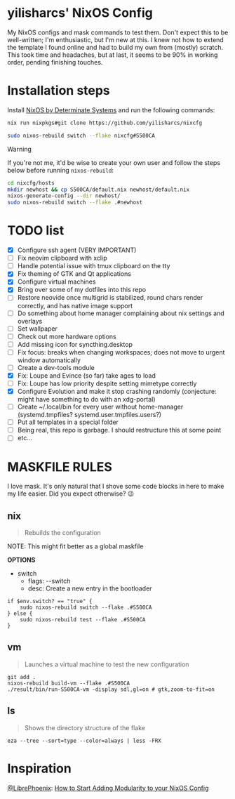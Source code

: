 # yilisharcs' NixOS Config

My NixOS configs and mask commands to test them. Don't expect this to be well-written; I'm enthusiastic, but I'm new at this. I knew not how to extend the template I found online and had to build my own from (mostly) scratch. This took time and headaches, but at last, it seems to be 90% in working order, pending finishing touches.

# Installation steps

Install [NixOS by Determinate Systems](https://github.com/DeterminateSystems/nixos-iso) and run the following commands:

```bash
nix run nixpkgs#git clone https://github.com/yilisharcs/nixcfg

sudo nixos-rebuild switch --flake nixcfg#S500CA
```

> [!WARNING]
>
> If you're not me, it'd be wise to create your own user and follow the steps below before running `nixos-rebuild`:

```bash
cd nixcfg/hosts
mkdir newhost && cp S500CA/default.nix newhost/default.nix
nixos-generate-config --dir newhost/
sudo nixos-rebuild switch --flake .#newhost
```

# TODO list

- [x] Configure ssh agent (VERY IMPORTANT)
- [ ] Fix neovim clipboard with xclip
- [ ] Handle potential issue with tmux clipboard on the tty
- [x] Fix theming of GTK and Qt applications
- [x] Configure virtual machines
- [x] Bring over some of my dotfiles into this repo
- [ ] Restore neovide once multigrid is stabilized, round chars render correctly, and has native image support
- [ ] Do something about home manager complaining about nix settings and overlays
- [ ] Set wallpaper
- [ ] Check out more hardware options
- [ ] Add missing icon for syncthing.desktop
- [ ] Fix focus: breaks when changing workspaces; does not move to urgent window automatically
- [ ] Create a dev-tools module
- [x] Fix: Loupe and Evince (so far) take ages to load
- [ ] Fix: Loupe has low priority despite setting mimetype correctly
- [x] Configure Evolution and make it stop crashing randomly (conjecture: might have something to do with an xdg-portal)
- [ ] Create ~/.local/bin for every user without home-manager (systemd.tmpfiles? systemd.user.tmpfiles.users?)
- [ ] Put all templates in a special folder
- [ ] Being real, this repo is garbage. I should restructure this at some point
- [ ] etc...

# MASKFILE RULES

I love mask. It's only natural that I shove some code blocks in here to make my life easier. Did you expect otherwise? 😉

## nix

> Rebuilds the configuration

NOTE: This might fit better as a global maskfile

**OPTIONS**
* switch
  * flags: --switch
  * desc: Create a new entry in the bootloader

```nu
if $env.switch? == "true" {
	sudo nixos-rebuild switch --flake .#S500CA
} else {
	sudo nixos-rebuild test --flake .#S500CA
}
```

## vm

> Launches a virtual machine to test the new configuration

```nu
git add .
nixos-rebuild build-vm --flake .#S500CA
./result/bin/run-S500CA-vm -display sdl,gl=on # gtk,zoom-to-fit=on
```

## ls

> Shows the directory structure of the flake

```nu
eza --tree --sort=type --color=always | less -FRX
```

# Inspiration

[@LibrePhoenix](https://www.youtube.com/@librephoenix): [How to Start Adding Modularity to your NixOS Config](https://www.youtube.com/watch?v=bV3hfalcSKs)
